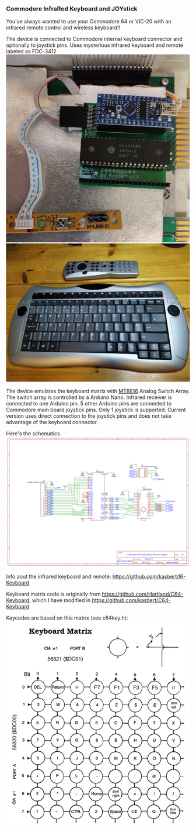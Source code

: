 ### Commodore InfraRed Keyboard and JOYstick

You've always wanted to use your Commodore 64 or VIC-20 with an infrared remote control and wireless keyboard!!

The device is connected to Commodore internal keyboard connector and optionally to joystick pins.
Uses mysterious infrared keyboard and remote labeled as FDC-3412
<img src="img/CIRKJOY.jpg" width="640">
<img src="img/FDC-3412.jpg" width="640">

The device emulates the keyboard matrix with [MT8816](doc/MT8816AE.pdf) Analog Switch Array.
The switch array is controlled by a Arduino Nano. Infrared receiver is connected to one Arduino pin.
5 other Arduino pins are connected to Commodore main board joystick pins. Only 1 joystick is supported.
Current version uses direct connection to the joystick pins and does not take advantage of the keyboard connector.

Here's the schematics
![Img](img/Schematic_cirkjoy_2022-10-23.png)

Info aout the infrared keyboard and remote: https://github.com/kasbert/IR-Keyboard

Keyboard matrix code is originally from https://github.com/Hartland/C64-Keyboard,
which I have modified in https://github.com/kasbert/C64-Keyboard

Keycodes are based on this matrix (see c64key.h):
<br><img src="img/keymatrix.gif" width="640">
